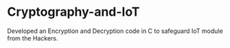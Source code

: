 # Cryptography-and-IoT
Developed an Encryption and Decryption code in C to safeguard IoT module from the Hackers.
